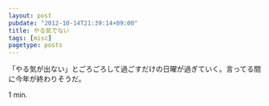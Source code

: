 ```yaml
---
layout: post
pubdate: "2012-10-14T21:39:14+09:00"
title: やる気でない
tags: [misc]
pagetype: posts
---
```

「やる気が出ない」とごろごろして過ごすだけの日曜が過ぎていく。言ってる間に今年が終わりそうだ。

1 min.
